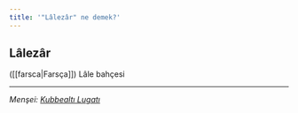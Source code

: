 ```yaml
---
title: '"Lâlezâr" ne demek?'
---
```


## Lâlezâr
([[farsca|Farsça]]) Lâle bahçesi

---
*Menşei: [Kubbealtı Lugatı](https://www.lugatim.com/s/Lâlezâr)*